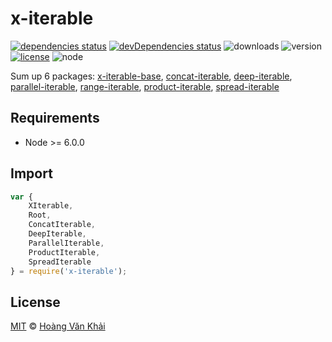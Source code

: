 
# x-iterable

[![dependencies status](https://david-dm.org/ksxnodemodules/x-iterable.svg)](https://david-dm.org/ksxnodemodules/x-iterable#info=dependencies)
[![devDependencies status](https://david-dm.org/ksxnodemodules/x-iterable/dev-status.svg)](https://david-dm.org/ksxnodemodules/x-iterable#info=devDependencies)
![downloads](https://img.shields.io/npm/dt/x-iterable.svg)
![version](https://img.shields.io/npm/v/x-iterable.svg)
[![license](https://img.shields.io/npm/l/x-iterable.svg)](https://github.com/ksxnodemodules/my-licenses/blob/master/MIT.md)
![node](https://img.shields.io/node/v/x-iterable.svg)

Sum up 6 packages: [x-iterable-base](https://www.npmjs.com/package/x-iterable-base), [concat-iterable](https://www.npmjs.com/package/concat-iterable), [deep-iterable](https://www.npmjs.com/package/deep-iterable), [parallel-iterable](https://www.npmjs.com/package/parallel-iterable), [range-iterable](https://www.npmjs.com/package/range-iterable), [product-iterable](https://www.npmjs.com/package/product-iterable), [spread-iterable](https://www.npmjs.com/package/spread-iterable)

## Requirements

 * Node >= 6.0.0

## Import

```javascript
var {
    XIterable,
    Root,
    ConcatIterable,
    DeepIterable,
    ParallelIterable,
    ProductIterable,
    SpreadIterable
} = require('x-iterable');
```

## License

[MIT](https://github.com/ksxnodemodules/my-licenses/blob/master/MIT.md) © [Hoàng Văn Khải](https://github.com/KSXGitHub)
